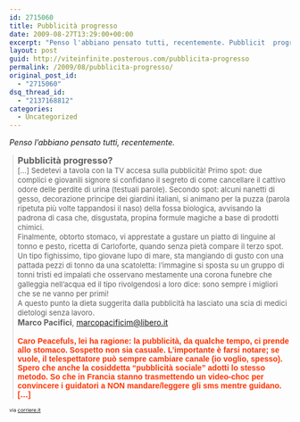 ```yaml
---
id: 2715060
title: Pubblicità progresso
date: 2009-08-27T13:29:00+00:00
excerpt: "Penso l'abbiano pensato tutti, recentemente. Pubblicit  progresso?[...] Sedetevi a tavola con la TV accesa sulla pubblicit ! Primo spot: due complici e giovanili signore si confidano il segreto di come cancellare il cattivo odore delle perdite d..."
layout: post
guid: http://viteinfinite.posterous.com/pubblicita-progresso
permalink: /2009/08/pubblicita-progresso/
original_post_id:
  - "2715060"
dsq_thread_id:
  - "2137168812"
categories:
  - Uncategorized
---
```

_Penso l’abbiano pensato tutti, recentemente._

<blockquote class="gmail_quote" style="border-left:1px solid #cccccc;margin:0 0 0 .8ex;padding-left:1ex;">
  <p>
    <span style="font-size:x-small;"><span style="font-size:x-small;"><span style="font-size:medium;"><strong>Pubblicità progresso?</strong></span></span></span><br /><span style="font-size:13px;line-height:17px;">[…] Sedetevi a tavola con la TV accesa sulla pubblicità! Primo spot: due complici e giovanili signore si confidano il segreto di come cancellare il cattivo odore delle perdite di urina (testuali parole). Secondo spot: alcuni nanetti di gesso, decorazione principe dei giardini italiani, si animano per la puzza (parola ripetuta più volte tappandosi il naso) della fossa biologica, avvisando la padrona di casa che, disgustata, propina formule magiche a base di prodotti chimici.</span><br /><span style="font-size:13px;line-height:17px;"> Finalmente, obtorto stomaco, vi apprestate a gustare un piatto di linguine al tonno e pesto, ricetta di Carloforte, quando senza pietà compare il terzo spot. Un tipo fighissimo, tipo giovane lupo di mare, sta mangiando di gusto con una pattada pezzi di tonno da una scatoletta: l’immagine si sposta su un gruppo di tonni tristi ed impalati che osservano mestamente una corona funebre che galleggia nell’acqua ed il tipo rivolgendosi a loro dice: sono sempre i migliori che se ne vanno per primi!</span><br /><span style="font-size:13px;line-height:17px;"> A questo punto la dieta suggerita dalla pubblicità ha lasciato una scia di medici dietologi senza lavoro. </span><br /><strong>Marco Pacifici</strong>, <a href="mailto:marcopacificim@libero.it">marcopacificim@libero.it</a><span style="font-family:Arial, Verdana, Helvetica, sans-serif;color:#ff3300;"><strong></strong></span><br /> <span style="font-family:Arial, Verdana, Helvetica, sans-serif;color:#ff3300;"><strong></strong></span><br /><span style="font-family:Arial, Verdana, Helvetica, sans-serif;color:#ff3300;"><strong>Caro Peacefuls, lei ha ragione: la pubblicità, da qualche tempo, ci prende allo stomaco. Sospetto non sia casuale. L’importante è farsi notare; se vuole, il telespettatore pu&ograve; sempre cambiare canale (io voglio, spesso). Spero che anche la cosiddetta “pubblicità sociale” adotti lo stesso metodo. So che in Francia stanno trasmettendo un video-choc per convincere i guidatori a NON mandare/leggere gli sms mentre guidano. […]</strong></span>
  </p>
</blockquote>

<div>
  <div class="posterous_quote_citation">
    <span style="font-size:xx-small;">via <a href="http://www.corriere.it/solferino/severgnini/">corriere.it</a></span>
  </div>
  
  <p>
    &nbsp;
  </p>
</div>